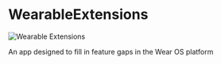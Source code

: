 # WearableExtensions
![Wearable Extensions](https://github.com/boswelja/WearableExtensions/raw/main/ic_launcher-web.png?s=250)

An app designed to fill in feature gaps in the Wear OS platform
